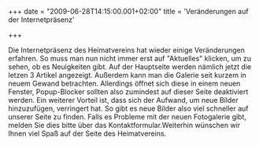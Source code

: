 +++
date = "2009-06-28T14:15:00.001+02:00"
title = 'Veränderungen auf der Internetpräsenz'


+++

Die Internetpräsenz des Heimatvereins hat wieder einige Veränderungen erfahren. So muss man nun nicht immer erst auf "Aktuelles" klicken, um zu sehen, ob es Neuigkeiten gibt. Auf der Hauptseite werden nämlich jetzt die letzen 3 Artikel angezeigt. Außerdem kann man die Galerie seit kurzem in neuem Gewand betrachten. Allerdings öffnet sich diese in einem neuen Fenster, Popup-Blocker sollten also zumindest auf dieser Seite deaktiviert werden. Ein weiterer Vorteil ist, dass sich der Aufwand, um neue Bilder hinzuzufügen, verringert hat. So gibt es neue Bilder also viel schneller auf unserer Seite zu finden. Falls es Probleme mit der neuen Fotogalerie gibt, melden Sie dies bitte über das Kontaktformular.Weiterhin wünschen wir Ihnen viel Spaß auf der Seite des Heimatvereins.

      
